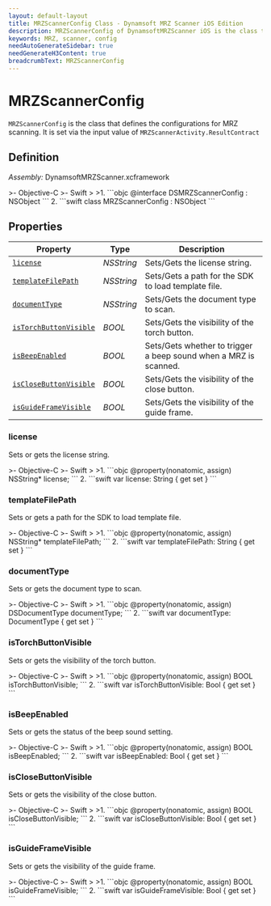 ```yaml
---
layout: default-layout
title: MRZScannerConfig Class - Dynamsoft MRZ Scanner iOS Edition
description: MRZScannerConfig of DynamsoftMRZScanner iOS is the class that defines the configurations for MRZ scanning.
keywords: MRZ, scanner, config 
needAutoGenerateSidebar: true
needGenerateH3Content: true
breadcrumbText: MRZScannerConfig
---
```


# MRZScannerConfig

`MRZScannerConfig` is the class that defines the configurations for MRZ scanning. It is set via the input value of `MRZScannerActivity.ResultContract`

## Definition

*Assembly:* DynamsoftMRZScanner.xcframework

<div class="sample-code-prefix"></div>
>- Objective-C
>- Swift
>
>1. 
```objc
@interface DSMRZScannerConfig : NSObject
```
2. 
```swift
class MRZScannerConfig : NSObject
```

## Properties

| Property | Type | Description |
| -------- | ---- | ----------- |
| [`license`](#license) | *NSString* | Sets/Gets the license string. |
| [`templateFilePath`](#templatefilepath) | *NSString* | Sets/Gets a path for the SDK to load template file. |
| [`documentType`](#documenttype) | *NSString* | Sets/Gets the document type to scan. |
| [`isTorchButtonVisible`](#istorchbuttonvisible) | *BOOL* | Sets/Gets the visibility of the torch button. |
| [`isBeepEnabled`](#isbeepenabled) | *BOOL* | Sets/Gets whether to trigger a beep sound when a MRZ is scanned. |
| [`isCloseButtonVisible`](#isclosebuttonvisible) | *BOOL* | Sets/Gets the visibility of the close button. |
| [`isGuideFrameVisible`](#isguideframevisible) | *BOOL* | Sets/Gets the visibility of the guide frame. |

### license

Sets or gets the license string.

<div class="sample-code-prefix"></div>
>- Objective-C
>- Swift
>
>1. 
```objc
@property(nonatomic, assign) NSString* license;
```
2. 
```swift
var license: String { get set }
```

### templateFilePath

Sets or gets a path for the SDK to load template file.

<div class="sample-code-prefix"></div>
>- Objective-C
>- Swift
>
>1. 
```objc
@property(nonatomic, assign) NSString* templateFilePath;
```
2. 
```swift
var templateFilePath: String { get set }
```

### documentType

Sets or gets the document type to scan.

<div class="sample-code-prefix"></div>
>- Objective-C
>- Swift
>
>1. 
```objc
@property(nonatomic, assign) DSDocumentType documentType;
```
2. 
```swift
var documentType: DocumentType { get set }
```

### isTorchButtonVisible

Sets or gets the visibility of the torch button.

<div class="sample-code-prefix"></div>
>- Objective-C
>- Swift
>
>1. 
```objc
@property(nonatomic, assign) BOOL isTorchButtonVisible;
```
2. 
```swift
var isTorchButtonVisible: Bool { get set }
```

### isBeepEnabled

Sets or gets the status of the beep sound setting.

<div class="sample-code-prefix"></div>
>- Objective-C
>- Swift
>
>1. 
```objc
@property(nonatomic, assign) BOOL isBeepEnabled;
```
2. 
```swift
var isBeepEnabled: Bool { get set }
```

### isCloseButtonVisible

Sets or gets the visibility of the close button.

<div class="sample-code-prefix"></div>
>- Objective-C
>- Swift
>
>1. 
```objc
@property(nonatomic, assign) BOOL isCloseButtonVisible;
```
2. 
```swift
var isCloseButtonVisible: Bool { get set }
```

### isGuideFrameVisible

Sets or gets the visibility of the guide frame.

<div class="sample-code-prefix"></div>
>- Objective-C
>- Swift
>
>1. 
```objc
@property(nonatomic, assign) BOOL isGuideFrameVisible;
```
2. 
```swift
var isGuideFrameVisible: Bool { get set }
```
